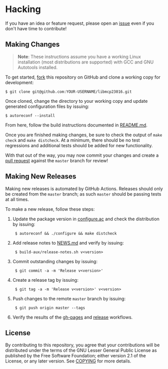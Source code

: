# Hacking

If you have an idea or feature request, please open an [issue][1] even if you
don't have time to contribute!

## Making Changes

> **Note**: These instructions assume you have a working Linux installation
> (most distributions are supported) with GCC and GNU Autotools installed.

To get started, [fork][2] this repository on GitHub and clone a working copy for
development:

    $ git clone git@github.com:YOUR-USERNAME/libmcp23016.git

Once cloned, change the directory to your working copy and update generated
configuration files by issuing:

    $ autoreconf --install

From here, follow the build instructions documented in [README.md].

Once you are finished making changes, be sure to check the output of `make
check` and `make distcheck`. At a minimum, there should be no test regressions
and additional tests should be added for new functionality.

With that out of the way, you may now commit your changes and create a [pull
request][3] against the `master` branch for review!

## Making New Releases

Making new releases is automated by GitHub Actions. Releases should only be
created from the `master` branch; as such `master` should be passing tests at
all times.

To make a new release, follow these steps:

1. Update the package version in [configure.ac] and check the distribution by
   issuing:

        $ autoreconf && ./configure && make distcheck

2. Add release notes to [NEWS.md] and verify by issuing:

        $ build-aux/release-notes.sh v<version>

3. Commit outstanding changes by issuing:

        $ git commit -a -m 'Release v<version>'

4. Create a release tag by issuing:

        $ git tag -a -m 'Release v<version>' v<version>

5. Push changes to the remote `master` branch by issuing:

        $ git push origin master --tags

6. Verify the results of the [gh-pages][4] and [release][5] workflows.

## License

By contributing to this repository, you agree that your contributions will be
distributed under the terms of the GNU Lesser General Public License as
published by the Free Software Foundation; either version 2.1 of the License, or
any later version. See [COPYING] for more details.

[1]: https://github.com/sstallion/libmcp23016/issues
[2]: https://docs.github.com/en/get-started/quickstart/fork-a-repo
[3]: https://docs.github.com/en/github/collaborating-with-pull-requests
[4]: https://github.com/sstallion/libmcp23016/actions/workflows/gh-pages.yml
[5]: https://github.com/sstallion/libmcp23016/actions/workflows/release.yml

[COPYING]: COPYING
[NEWS.md]: NEWS.md
[README.md]: README.md
[configure.ac]: configure.ac
